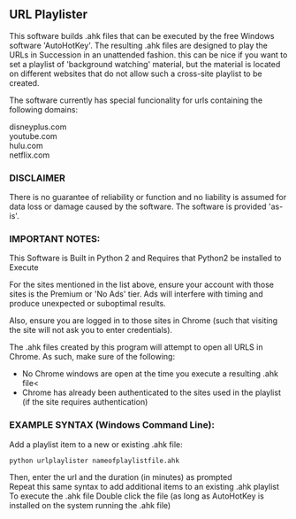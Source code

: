 ## URL Playlister

This software builds .ahk files that can be executed by the free Windows software 'AutoHotKey'. The resulting .ahk files are designed to play the URLs in Succession in an unattended fashion. this can be nice if you want to set a playlist of 'background watching' material, but the material is located on different websites that do not allow such a cross-site playlist to be created.

The software currently has special funcionality for urls containing the following domains:

disneyplus.com<br>
youtube.com<br>
hulu.com<br>
netflix.com<br>

### DISCLAIMER
There is no guarantee of reliability or function and no liability is assumed for data loss or damage caused by the software. The software is provided 'as-is'.

### IMPORTANT NOTES:

This Software is Built in Python 2 and Requires that Python2 be installed to Execute

For the sites mentioned in the list above, ensure your account with those sites is the Premium or 'No Ads' tier. Ads will interfere with timing and produce unexpected or suboptimal results.

Also, ensure you are logged in to those sites in Chrome (such that visiting the site will not ask you to enter credentials).

The .ahk files created by this program will attempt to open all URLS in Chrome. As such, make sure of the following: 

- No Chrome windows are open at the time you execute a resulting .ahk file<
- Chrome has already been authenticated to the sites used in the playlist (if the site requires authentication)

### EXAMPLE SYNTAX (Windows Command Line):

Add a playlist item to a new or existing .ahk file:

	python urlplaylister nameofplaylistfile.ahk

Then, enter the url and the duration (in minutes) as prompted<br>
Repeat this same syntax to add additional items to an existing .ahk playlist<br>
To execute the .ahk file Double click the file (as long as AutoHotKey is installed on the system running the .ahk file)
